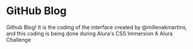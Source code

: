 # GitHub Blog
Github Blog! It is the coding of the interface created by @millenakmartins, and this coding is being done during Alura's CSS Immersion
A Alura Challenge 
